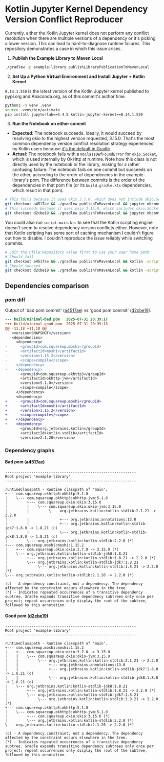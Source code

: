 # Kotlin Jupyter Kernel Dependency Version Conflict Reproducer

Currently, either the Kotlin Jupyter kernel does not perform any conflict resolution when there are multiple versions of a dependency or it's picking a lower version. This can lead to hard-to-diagnose runtime failures. This repository demonstrates a case in which this issue arises.

1. **Publish the Example Library to Maven Local**

```sh
./gradlew -p example-library publishLibraryPublicationToMavenLocal
```

2. **Set Up a Python Virtual Environment and Install Jupyter + Kotlin Kernel**

`0.14.1.550` is the latest version of the Kotlin Jupyter kernel published to pypi.org and Anaconda.org, as of this commit's author time.

```sh
python3 -m venv .venv
source .venv/bin/activate
pip install jupyterlab==4.4.5 kotlin-jupyter-kernel==0.14.1.550
```

3. **Run the Notebook on either commit**

- **Expected:** The notebook succeeds. Ideally, it would succeed by resolving okio to the highest version requested, 3.15.0. That's the most common dependency version conflict resolution strategy experienced by Kotlin users because [it's the default in Gradle](gradle-behavior).
- **Actual:** The notebook fails with a `NoClassDefFoundError` for `okio.Socket`, which is used internally by OkHttp at runtime. Note how this class is not directly used by the notebook or the library, making for a rather confusing failure. The notebook fails on one commit but succeeds on the other, according to the order of dependencies in the example-library's pom. The difference between commits is the order of the dependencies in that pom file (or its `build.gradle.kts` dependencies, which result in that pom).

```sh
# This fails because it uses okio 3.7.0, which does not include okio.Socket
git checkout a4517ae && ./gradlew publishToMavenLocal && jupyter nbconvert --to notebook --execute notebook.ipynb
# This succeeds because it uses okio 3.15.0, which includes okio.Socket
git checkout d2cbe19 && ./gradlew publishToMavenLocal && jupyter nbconvert --to notebook --execute notebook.ipynb
```

You could also run `script.main.kts` to see that the Kotlin scripting engine doesn't seem to resolve dependency version conflicts either. However, note that Kotlin scripting has some sort of caching mechanism I couldn't figure out how to disable. I couldn't reproduce the issue reliably while switching commits.

```sh
# Edit the @file:Repository value first to use your user home path
# Should fail
git checkout a4517ae && ./gradlew publishToMavenLocal && kotlin -script script.main.kts
# Should succeed
git checkout d2cbe19 && ./gradlew publishToMavenLocal && kotlin -script script.main.kts
```

## Dependencies comparison

### pom diff

Output of 'bad pom commit' ([a4517ae][bad]) vs 'good pom commit' ([d2cbe19][good]).

```diff
--- build/minimal-bad.pom	2025-07-31 20:39:17
+++ build/minimal-good.pom	2025-07-31 20:39:18
@@ -11,18 +11,18 @@
   <version>SNAPSHOT</version>
   <dependencies>
     <dependency>
-      <groupId>com.squareup.moshi</groupId>
-      <artifactId>moshi</artifactId>
-      <version>1.15.2</version>
-      <scope>compile</scope>
-    </dependency>
-    <dependency>
       <groupId>com.squareup.okhttp3</groupId>
       <artifactId>okhttp-jvm</artifactId>
       <version>5.1.0</version>
       <scope>compile</scope>
     </dependency>
     <dependency>
+      <groupId>com.squareup.moshi</groupId>
+      <artifactId>moshi</artifactId>
+      <version>1.15.2</version>
+      <scope>compile</scope>
+    </dependency>
+    <dependency>
       <groupId>org.jetbrains.kotlin</groupId>
       <artifactId>kotlin-stdlib</artifactId>
       <version>2.1.20</version>
```

### Dependency graphs

#### Bad pom ([a4517ae][bad])

```
------------------------------------------------------------
Root project 'example-library'
------------------------------------------------------------

runtimeClasspath - Runtime classpath of 'main'.
+--- com.squareup.okhttp3:okhttp:5.1.0
|    \--- com.squareup.okhttp3:okhttp-jvm:5.1.0
|         +--- com.squareup.okio:okio:3.15.0
|         |    \--- com.squareup.okio:okio-jvm:3.15.0
|         |         \--- org.jetbrains.kotlin:kotlin-stdlib:2.1.21 -> 2.2.0
|         |              +--- org.jetbrains:annotations:13.0
|         |              +--- org.jetbrains.kotlin:kotlin-stdlib-jdk7:1.8.0 -> 1.8.21 (c)
|         |              \--- org.jetbrains.kotlin:kotlin-stdlib-jdk8:1.8.0 -> 1.8.21 (c)
|         \--- org.jetbrains.kotlin:kotlin-stdlib:2.2.0 (*)
+--- com.squareup.moshi:moshi:1.15.2
|    +--- com.squareup.okio:okio:3.7.0 -> 3.15.0 (*)
|    \--- org.jetbrains.kotlin:kotlin-stdlib-jdk8:1.8.21
|         +--- org.jetbrains.kotlin:kotlin-stdlib:1.8.21 -> 2.2.0 (*)
|         \--- org.jetbrains.kotlin:kotlin-stdlib-jdk7:1.8.21
|              \--- org.jetbrains.kotlin:kotlin-stdlib:1.8.21 -> 2.2.0 (*)
\--- org.jetbrains.kotlin:kotlin-stdlib:2.1.20 -> 2.2.0 (*)

(c) - A dependency constraint, not a dependency. The dependency affected by the constraint occurs elsewhere in the tree.
(*) - Indicates repeated occurrences of a transitive dependency subtree. Gradle expands transitive dependency subtrees only once per project; repeat occurrences only display the root of the subtree, followed by this annotation.
```

#### Good pom ([d2cbe19][good])

```
------------------------------------------------------------
Root project 'example-library'
------------------------------------------------------------

runtimeClasspath - Runtime classpath of 'main'.
+--- com.squareup.moshi:moshi:1.15.2
|    +--- com.squareup.okio:okio:3.7.0 -> 3.15.0
|    |    \--- com.squareup.okio:okio-jvm:3.15.0
|    |         \--- org.jetbrains.kotlin:kotlin-stdlib:2.1.21 -> 2.2.0
|    |              +--- org.jetbrains:annotations:13.0
|    |              +--- org.jetbrains.kotlin:kotlin-stdlib-jdk7:1.8.0 -> 1.8.21 (c)
|    |              \--- org.jetbrains.kotlin:kotlin-stdlib-jdk8:1.8.0 -> 1.8.21 (c)
|    \--- org.jetbrains.kotlin:kotlin-stdlib-jdk8:1.8.21
|         +--- org.jetbrains.kotlin:kotlin-stdlib:1.8.21 -> 2.2.0 (*)
|         \--- org.jetbrains.kotlin:kotlin-stdlib-jdk7:1.8.21
|              \--- org.jetbrains.kotlin:kotlin-stdlib:1.8.21 -> 2.2.0 (*)
+--- com.squareup.okhttp3:okhttp:5.1.0
|    \--- com.squareup.okhttp3:okhttp-jvm:5.1.0
|         +--- com.squareup.okio:okio:3.15.0 (*)
|         \--- org.jetbrains.kotlin:kotlin-stdlib:2.2.0 (*)
\--- org.jetbrains.kotlin:kotlin-stdlib:2.1.20 -> 2.2.0 (*)

(c) - A dependency constraint, not a dependency. The dependency affected by the constraint occurs elsewhere in the tree.
(*) - Indicates repeated occurrences of a transitive dependency subtree. Gradle expands transitive dependency subtrees only once per project; repeat occurrences only display the root of the subtree, followed by this annotation.
```

[good]: https://github.com/gabrielfeo/kotlin-jupyter-version-conflict-repro/commit/d2cbe19c06038bdc00462bc27041d54c14991fcb
[bad]: https://github.com/gabrielfeo/kotlin-jupyter-version-conflict-repro/commit/a4517ae3891e3979c8ca32b9bc88be1cbf26037e
[gradle-behavior]: https://docs.gradle.org/current/userguide/dependency_constraints_conflicts.html#sub:resolving-version-conflicts
